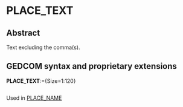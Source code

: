﻿<!-- licence GPL V2, cf https://github.com/TitiFix/geneweb -->
# PLACE_TEXT
## Abstract
Text excluding the comma(s).


## GEDCOM syntax and proprietary extensions

**PLACE_TEXT**:={Size=1:120}
<pre>
</pre>
Used in <a href=Ged.PLACE_NAME.md>PLACE_NAME</a><br />


